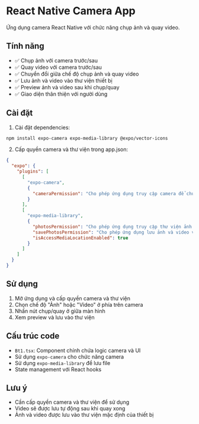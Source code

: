 # React Native Camera App

Ứng dụng camera React Native với chức năng chụp ảnh và quay video.

## Tính năng

- ✅ Chụp ảnh với camera trước/sau
- ✅ Quay video với camera trước/sau  
- ✅ Chuyển đổi giữa chế độ chụp ảnh và quay video
- ✅ Lưu ảnh và video vào thư viện thiết bị
- ✅ Preview ảnh và video sau khi chụp/quay
- ✅ Giao diện thân thiện với người dùng

## Cài đặt

1. Cài đặt dependencies:
```bash
npm install expo-camera expo-media-library @expo/vector-icons
```

2. Cấp quyền camera và thư viện trong app.json:
```json
{
  "expo": {
    "plugins": [
      [
        "expo-camera",
        {
          "cameraPermission": "Cho phép ứng dụng truy cập camera để chụp ảnh và quay video."
        }
      ],
      [
        "expo-media-library",
        {
          "photosPermission": "Cho phép ứng dụng truy cập thư viện ảnh để lưu ảnh và video.",
          "savePhotosPermission": "Cho phép ứng dụng lưu ảnh và video vào thư viện.",
          "isAccessMediaLocationEnabled": true
        }
      ]
    ]
  }
}
```

## Sử dụng

1. Mở ứng dụng và cấp quyền camera và thư viện
2. Chọn chế độ "Ảnh" hoặc "Video" ở phía trên camera
3. Nhấn nút chụp/quay ở giữa màn hình
4. Xem preview và lưu vào thư viện

## Cấu trúc code

- `Bt1.tsx`: Component chính chứa logic camera và UI
- Sử dụng `expo-camera` cho chức năng camera
- Sử dụng `expo-media-library` để lưu file
- State management với React hooks

## Lưu ý

- Cần cấp quyền camera và thư viện để sử dụng
- Video sẽ được lưu tự động sau khi quay xong
- Ảnh và video được lưu vào thư viện mặc định của thiết bị